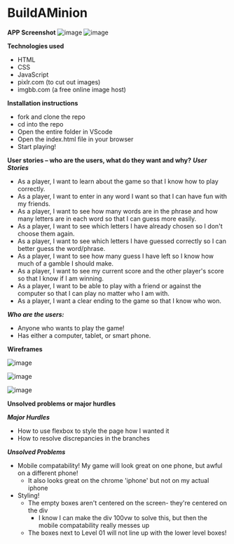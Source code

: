 # BuildAMinion

**APP Screenshot**
![image](https://i.ibb.co/r7Cv3Hw/Screenshot-2.png)
![image](https://i.ibb.co/HFcZkBv/Screenshot-2.png)

**Technologies used**
- HTML
- CSS
- JavaScript
- pixlr.com (to cut out images)
- imgbb.com (a free online image host)

**Installation instructions**
- fork and clone the repo
- cd into the repo
- Open the entire folder in VScode
- Open the index.html file in your browser
- Start playing!

**User stories – who are the users, what do they want and why?**
***User Stories***
- As a player, I want to learn about the game so that I know how to play correctly.
- As a player, I want to enter in any word I want so that I can have fun with my friends.
- As a player, I want to see how many words are in the phrase and how many letters are in each word so that I can guess more easily.
- As a player, I want to see which letters I have already chosen so I don't choose them again.
- As a player, I want to see which letters I have guessed correctly so I can better guess the word/phrase.
- As a player, I want to see how many guess I have left so I know how much of a gamble I should make.
- As a player, I want to see my current score and the other player's score so that I know if I am winning.
- As a player, I want to be able to play with a friend or against the computer so that I can play no matter who I am with.
- As a player, I want a clear ending to the game so that I know who won.

***Who are the users:***
- Anyone who wants to play the game! 
- Has either a computer, tablet, or smart phone.

**Wireframes**

![image](https://media.git.generalassemb.ly/user/37826/files/e25ceb00-05e6-11ec-87fa-efb6a2f77309)

![image](https://media.git.generalassemb.ly/user/37826/files/ee48ad00-05e6-11ec-9dae-dee35e261c03)

![image](https://media.git.generalassemb.ly/user/37826/files/f86aab80-05e6-11ec-956e-63f6ee28e630)


**Unsolved problems or major hurdles**

***Major Hurdles***
- How to use flexbox to style the page how I wanted it
- How to resolve discrepancies in the branches

***Unsolved Problems***
- Mobile compatability! My game will look great on one phone, but awful on a different phone! 
    - It also looks great on the chrome 'iphone' but not on my actual iphone
- Styling! 
    - The empty boxes aren't centered on the screen- they're centered on the div
        - I know I can make the div 100vw to solve this, but then the mobile compatability really messes up
    - The boxes next to Level 01 will not line up with the lower level boxes! 